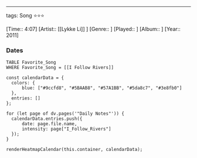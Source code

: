 ---
tags: Song ⭐⭐⭐ 

[Time:: 4:07]
[Artist:: [[Lykke Li]] ]
[Genre:: ]
[Played:: ]
[Album:: ]
[Year:: 2011]
### Dates
````dataview
TABLE Favorite_Song
WHERE Favorite_Song = [[I Follow Rivers]]
````
  ```dataviewjs
const calendarData = { 
	colors: { 
		blue: ["#9ccfd8", "#5BAAB8", "#57A1BB", "#5da8c7", "#3e8fb0"] 
	}, 
	entries: [] 
}; 

for (let page of dv.pages('"Daily Notes"')) { 
	calendarData.entries.push({ 
		date: page.file.name, 
		intensity: page["I_Follow_Rivers"]
	}); 
} 

renderHeatmapCalendar(this.container, calendarData);
```
